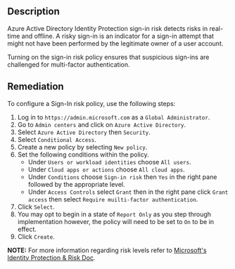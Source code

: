 ## Description

Azure Active Directory Identity Protection sign-in risk detects risks in real-time and offline. A risky sign-in is an indicator for a sign-in attempt that might not have been performed by the legitimate owner of a user account.

Turning on the sign-in risk policy ensures that suspicious sign-ins are challenged for multi-factor authentication.

## Remediation

To configure a Sign-In risk policy, use the following steps:

1. Log in to `https://admin.microsoft.com` as a `Global Administrator`.
2. Go to `Admin centers` and click on `Azure Active Directory`.
3. Select `Azure Active Directory` then `Security`.
4. Select `Conditional Access`.
5. Create a new policy by selecting `New policy`.
6. Set the following conditions within the policy.
    - Under `Users or workload identities` choose `All users`.
    - Under `Cloud apps or actions` choose `All cloud apps`.
    - Under `Conditions` choose `Sign-in risk` then `Yes` in the right pane followed by the appropriate level.
    - Under `Access Controls` select `Grant` then in the right pane click `Grant access` then select `Require muilti-factor authentication`.
7. Click `Select`.
8. You may opt to begin in a state of `Report Only` as you step through implementation however, the policy will need to be set to `On` to be in effect.
9. Click `Create`.

**NOTE:** For more information regarding risk levels refer to [Microsoft's Identity Protection & Risk Doc](https://docs.microsoft.com/en-us/azure/active-directory/identity-protection/concept-identity-protection-risks).

